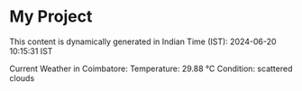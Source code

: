 # My Project

This content is dynamically generated in Indian Time (IST): 2024-06-20 10:15:31 IST


Current Weather in Coimbatore:
Temperature: 29.88 °C
Condition: scattered clouds
